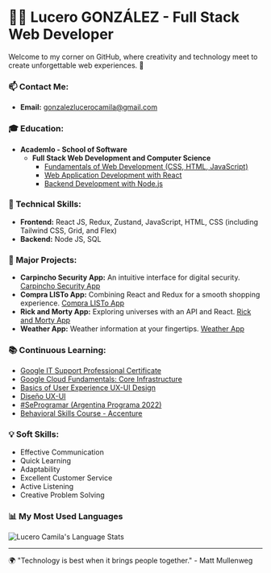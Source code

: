 # 👩‍💻 Lucero GONZÁLEZ - Full Stack Web Developer

Welcome to my corner on GitHub, where creativity and technology meet to create unforgettable web experiences. 🚀

### 📫 Contact Me:
- **Email:** gonzalezlucerocamila@gmail.com

### 🎓 Education:
- **Academlo - School of Software**
  - **Full Stack Web Development and Computer Science**
    - [Fundamentals of Web Development (CSS, HTML, JavaScript)](https://certificates.academlo.com/en/verify/59501105835642?ref=email)
    - [Web Application Development with React](https://certificates.academlo.com/en/verify/43372350370022)
    - [Backend Development with Node.js](https://certificates.academlo.com/en/verify/37902721517064)

### 🌟 Technical Skills:
- **Frontend:** React JS, Redux, Zustand, JavaScript, HTML, CSS (including Tailwind CSS, Grid, and Flex)
- **Backend:** Node JS, SQL

### 🚀 Major Projects:
- **Carpincho Security App:** An intuitive interface for digital security. [Carpincho Security App](https://carpinchosecurity.vercel.app/)
- **Compra LISTo App:** Combining React and Redux for a smooth shopping experience. [Compra LISTo App](https://compralisto0.vercel.app/)
- **Rick and Morty App:** Exploring universes with an API and React. [Rick and Morty App](https://rick-and-morty-by-luce.netlify.app/)
- **Weather App:** Weather information at your fingertips. [Weather App](https://weather-app-by-luce.netlify.app/)

### 📚 Continuous Learning:
- [Google IT Support Professional Certificate](https://www.coursera.org/account/accomplishments/professional-cert/RV55UEGDQRM2?utm_source=link&utm_medium=certificate&utm_content=cert_image&utm_campaign=sharing_cta&utm_product=prof)
- [Google Cloud Fundamentals: Core Infrastructure](https://www.coursera.org/account/accomplishments/verify/JKLVFJK5T6TD?utm_source%3Dandroid%26utm_medium%3Dcertificate%26utm_content%3Dcert_image%26utm_campaign%3Dsharing_cta%26utm_product%3Dcourse)
- [Basics of User Experience UX-UI Design](https://www.coursera.org/account/accomplishments/certificate/SYUHJ36EJP4X)
- [Diseño UX-UI](https://drive.google.com/file/d/1dHdQd_J4rsLRzh8XIRkc4qwxLR6LG9Rx/view)
- [#SeProgramar (Argentina Programa 2022)](https://seprogramar.inti.gob.ar/inti/certificates/verify/RPNrz1V6caF8pVzG)
- [Behavioral Skills Course - Accenture](https://drive.google.com/file/d/1T2GpZvrbCl7rUwt4qTMqjejjx3nusTuT/view)

### 💡 Soft Skills:
- Effective Communication
- Quick Learning
- Adaptability
- Excellent Customer Service
- Active Listening
- Creative Problem Solving

### 📊 My Most Used Languages
![Lucero Camila's Language Stats](https://github-readme-stats.vercel.app/api/top-langs/?username=lucerocamila&layout=compact)

---

🌍 "Technology is best when it brings people together." - Matt Mullenweg
